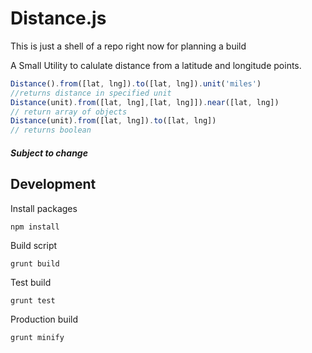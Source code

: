 # Distance.js

This is just a shell of a repo right now for planning a build

A Small Utility to calulate distance from a latitude and longitude points.

```javascript
Distance().from([lat, lng]).to([lat, lng]).unit('miles')
//returns distance in specified unit
Distance(unit).from([lat, lng],[lat, lng]]).near([lat, lng])
// return array of objects
Distance(unit).from([lat, lng]).to([lat, lng])
// returns boolean
```

##### Subject to change

## Development

Install packages

```shell
npm install
```

Build script

```shell
grunt build
```
Test build

```shell
grunt test
```

Production build

```shell
grunt minify
```


